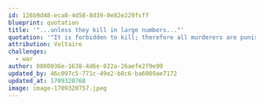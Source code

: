 ```yaml
---
id: 126b9d48-eca8-4d58-8d39-0e82e229fcff
blueprint: quotation
title: '"...unless they kill in large numbers..."'
quotation: '"It is forbidden to kill; therefore all murderers are punished unless they kill in large numbers and to the sound of trumpets."'
attribution: Voltaire
challenges:
  - war
author: 0800036e-1638-4d6e-822a-26aefe2f9e99
updated_by: 46c097c5-771c-49e2-b8c6-ba6009ae7172
updated_at: 1709320768
image: image-1709320757.jpeg
---
```

